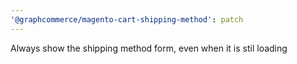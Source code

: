 ```yaml
---
'@graphcommerce/magento-cart-shipping-method': patch
---
```


Always show the shipping method form, even when it is stil loading
